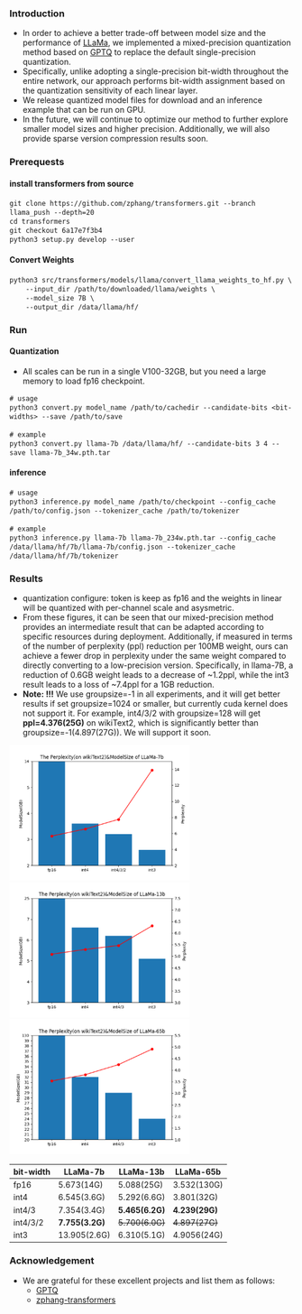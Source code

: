 ### Introduction
- In order to achieve a better trade-off between model size and the performance of [LLaMa](https://research.facebook.com/publications/llama-open-and-efficient-foundation-language-models/), we implemented a mixed-precision quantization method based on [GPTQ](https://arxiv.org/abs/2210.17323) to replace the default single-precision quantization.
- Specifically, unlike adopting a single-precision bit-width throughout the entire network, our approach performs bit-width assignment based on the quantization sensitivity of each linear layer.
- We release quantized model files for download and an inference example that can be run on GPU.
- In the future, we will continue to optimize our method to further explore smaller model sizes and higher precision. Additionally, we will also provide sparse version compression results soon.

### Prerequests
#### install transformers from source

```
git clone https://github.com/zphang/transformers.git --branch llama_push --depth=20
cd transformers
git checkout 6a17e7f3b4
python3 setup.py develop --user
```

#### Convert Weights

```
python3 src/transformers/models/llama/convert_llama_weights_to_hf.py \
    --input_dir /path/to/downloaded/llama/weights \
    --model_size 7B \
    --output_dir /data/llama/hf/
```

### Run
#### Quantization
- All scales can be run in a single V100-32GB, but you need a large memory to load fp16 checkpoint.

```
# usage
python3 convert.py model_name /path/to/cachedir --candidate-bits <bit-widths> --save /path/to/save

# example
python3 convert.py llama-7b /data/llama/hf/ --candidate-bits 3 4 --save llama-7b_34w.pth.tar
```

#### inference
```
# usage
python3 inference.py model_name /path/to/checkpoint --config_cache /path/to/config.json --tokenizer_cache /path/to/tokenizer

# example
python3 inference.py llama-7b llama-7b_234w.pth.tar --config_cache /data/llama/hf/7b/llama-7b/config.json --tokenizer_cache /data/llama/hf/7b/tokenizer
```

### Results
- quantization configure: token is keep as fp16 and the weights in linear will be quantized with per-channel scale and asysmetric.
- From these figures, it can be seen that our mixed-precision method provides an intermediate result that can be adapted according to specific resources during deployment. Additionally, if measured in terms of the number of perplexity (ppl) reduction per 100MB weight, ours can achieve a fewer drop in perplexity under the same weight compared to directly converting to a low-precision version. Specifically, in llama-7B, a reduction of 0.6GB weight leads to a decrease of ~1.2ppl, while the int3 result leads to a loss of ~7.4ppl for a 1GB reduction.
- **Note: !!!** We use groupsize=-1 in all experiments, and it will get better results if set groupsize=1024 or smaller, but currently cuda kernel does not support it. For example, int4/3/2 with groupsize=128 will get **ppl=4.376(25G)** on wikiText2, which is significantly better than groupsize=-1(4.897(27G)). We will support it soon.

<img width="320" height="240" src="./figs/llama-7b_075.png"/> <img width="320" height="240" src="./figs/llama-13b_075.png"/> <img width="320" height="240" src="./figs/llama-65b_075.png"/>

| bit-width | LLaMa-7b|LLaMa-13b|LLaMa-65b|
|---|---|---|---|
|fp16|5.673(14G)|5.088(25G)|3.532(130G)|
|int4|6.545(3.6G)|5.292(6.6G)|3.801(32G)|
|int4/3| 7.354(3.4G) |**5.465(6.2G)**|**4.239(29G)**|
|int4/3/2|**7.755(3.2G)**|~~5.700(6.0G)~~|~~4.897(27G)~~|
|int3|13.905(2.6G)|6.310(5.1G)|4.9056(24G)|

### Acknowledgement
- We are grateful for these excellent projects and list them as follows:
  - [GPTQ](https://github.com/IST-DASLab/gptq)
  - [zphang-transformers](https://github.com/zphang/transformers.git)

